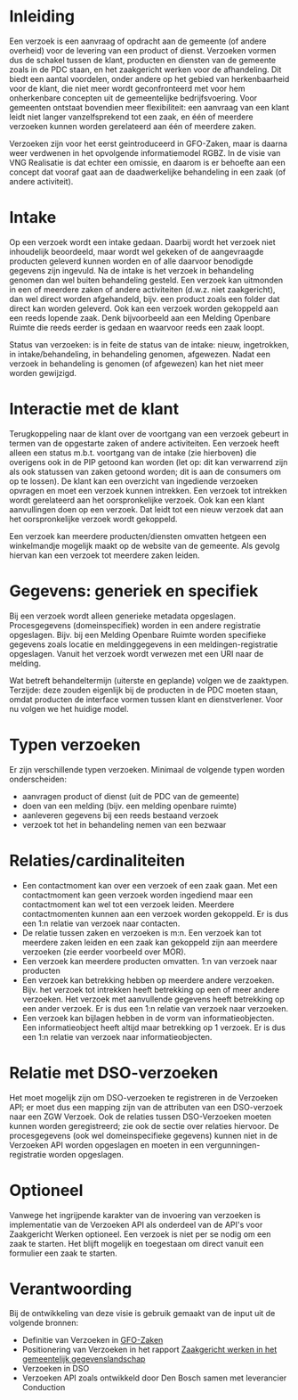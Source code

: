 # Inleiding
Een verzoek is een aanvraag of opdracht aan de gemeente (of andere overheid) voor de levering van een product of dienst. Verzoeken vormen dus de schakel tussen de klant, producten en diensten van de gemeente zoals in de PDC staan, en het zaakgericht werken voor de afhandeling. Dit biedt een aantal voordelen, onder andere op het gebied van herkenbaarheid voor de klant, die niet meer wordt geconfronteerd met voor hem onherkenbare concepten uit de gemeentelijke bedrijfsvoering. Voor gemeenten ontstaat bovendien meer flexibiliteit: een aanvraag van een klant leidt niet langer vanzelfsprekend tot een zaak, en één of meerdere verzoeken kunnen worden gerelateerd aan één of meerdere zaken.

Verzoeken zijn voor het eerst geintroduceerd in GFO-Zaken, maar is daarna weer verdwenen in het opvolgende informatiemodel RGBZ. In de visie van VNG Realisatie is dat echter een omissie, en daarom is er behoefte aan een concept dat vooraf gaat aan de daadwerkelijke behandeling in een zaak (of andere activiteit).

# Intake
Op een verzoek wordt een intake gedaan. Daarbij wordt het verzoek niet inhoudelijk beoordeeld, maar wordt wel gekeken of de  aangevraagde producten geleverd kunnen worden en of alle daarvoor benodigde gegevens zijn ingevuld. Na de intake is het verzoek in behandeling genomen dan wel buiten behandeling gesteld. Een verzoek kan uitmonden in een of meerdere zaken of andere activiteiten (d.w.z. niet zaakgericht), dan wel direct worden afgehandeld, bijv. een product zoals een folder dat direct kan worden geleverd. Ook kan een verzoek worden gekoppeld aan een reeds lopende zaak. Denk bijvoorbeeld aan een Melding Openbare Ruimte die reeds eerder is gedaan en waarvoor reeds een zaak loopt.

Status van verzoeken: is in feite de status van de intake: nieuw, ingetrokken, in intake/behandeling, in behandeling genomen, afgewezen. Nadat een verzoek in behandeling is genomen (of afgewezen) kan het niet meer worden gewijzigd.

# Interactie met de klant
Terugkoppeling naar de klant over de voortgang van een verzoek gebeurt in termen van de opgestarte zaken of andere activiteiten. Een verzoek heeft alleen een status m.b.t. voortgang van de intake (zie hierboven) die overigens ook in de PIP getoond kan worden (let op: dit kan verwarrend zijn als ook statussen van zaken getoond worden; dit is aan de consumers om op te lossen). De klant kan een overzicht van ingediende verzoeken opvragen en moet een verzoek kunnen intrekken. Een verzoek tot intrekken wordt gerelateerd aan het oorspronkelijke verzoek. Ook kan een klant aanvullingen doen op een verzoek. Dat leidt tot een nieuw verzoek dat aan het oorspronkelijke verzoek wordt gekoppeld.

Een verzoek kan meerdere producten/diensten omvatten hetgeen een winkelmandje mogelijk maakt op de website van de gemeente. Als gevolg hiervan kan een verzoek tot meerdere zaken leiden. 

# Gegevens: generiek en specifiek
Bij een verzoek wordt alleen generieke metadata opgeslagen. Procesgegevens (domeinspecifiek) worden in een andere registratie opgeslagen. Bijv. bij een Melding Openbare Ruimte worden specifieke gegevens zoals locatie en meldinggegevens in een meldingen-registratie opgeslagen. Vanuit het verzoek wordt verwezen met een URI naar de melding.

Wat betreft behandeltermijn (uiterste en geplande) volgen we de zaaktypen. Terzijde: deze zouden eigenlijk bij de producten in de PDC moeten staan, omdat producten de interface vormen tussen klant en dienstverlener. Voor nu volgen we het huidige model.

# Typen verzoeken
Er zijn verschillende typen verzoeken. Minimaal de volgende typen worden onderscheiden:
* aanvragen product of dienst (uit de PDC van de gemeente)
* doen van een melding (bijv. een melding openbare ruimte)
* aanleveren gegevens bij een reeds bestaand verzoek
* verzoek tot het in behandeling nemen van een bezwaar 

# Relaties/cardinaliteiten
* Een contactmoment kan over een verzoek of een zaak gaan. Met een contactmoment kan geen verzoek worden ingediend maar een contactmoment kan wel tot een verzoek leiden. Meerdere contactmomenten kunnen aan een verzoek worden gekoppeld. Er is dus een 1:n relatie van verzoek naar contacten.
* De relatie tussen zaken en verzoeken is m:n. Een verzoek kan tot meerdere zaken leiden en een zaak kan gekoppeld zijn aan meerdere verzoeken (zie eerder voorbeeld over MOR).
* Een verzoek kan meerdere producten omvatten. 1:n van verzoek naar producten
* Een verzoek kan betrekking hebben op meerdere andere verzoeken. Bijv. het verzoek tot intrekken heeft betrekking op een of meer andere verzoeken. Het verzoek met aanvullende gegevens heeft betrekking op een ander verzoek. Er is dus een 1:n relatie van verzoek naar verzoeken.
* Een verzoek kan bijlagen hebben in de vorm van informatieobjecten. Een informatieobject heeft altijd maar betrekking op 1 verzoek. Er is dus een 1:n relatie van verzoek naar informatieobjecten. 

# Relatie met DSO-verzoeken
Het moet mogelijk zijn om DSO-verzoeken te registreren in de Verzoeken API; er moet dus een mapping zijn van de attributen van een DSO-verzoek naar een ZGW Verzoek. Ook de relaties tussen DSO-Verzoeken moeten kunnen worden geregistreerd; zie ook de sectie over relaties hiervoor. De procesgegevens (ook wel domeinspecifieke gegevens) kunnen niet in de Verzoeken API worden opgeslagen en moeten in een vergunningen-registratie worden opgeslagen.

# Optioneel
Vanwege het ingrijpende karakter van de invoering van verzoeken is implementatie van de Verzoeken API als onderdeel van de API's voor Zaakgericht Werken optioneel. Een verzoek is niet per se nodig om een zaak te starten. Het blijft mogelijk en toegestaan om direct vanuit een formulier een zaak te starten.

# Verantwoording 
Bij de ontwikkeling van deze visie is gebruik gemaakt van de input uit de volgende bronnen:
* Definitie van Verzoeken in [GFO-Zaken](https://www.gemmaonline.nl/index.php/GFO_Zaken_(Zaken_in_zicht))
* Positionering van Verzoeken in het rapport [Zaakgericht werken in het gemeentelijk gegevenslandschap](https://www.gemmaonline.nl/images/gemmaonline/f/f6/20190620_-_Zaakgericht_werken_in_het_Gemeentelijk_Gegevenslandschap_v101.pdf)
* Verzoeken in DSO
* Verzoeken API zoals ontwikkeld door Den Bosch samen met leverancier Conduction
